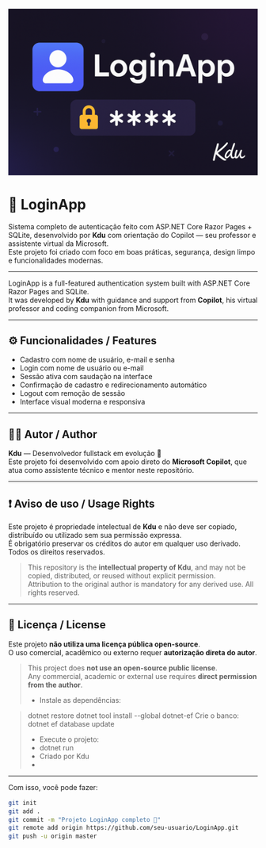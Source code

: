 ![LoginApp Banner](assets/loginapp.png)

# 🔐 LoginApp

Sistema completo de autenticação feito com ASP.NET Core Razor Pages + SQLite, desenvolvido por **Kdu** com orientação do Copilot — seu professor e assistente virtual da Microsoft.  
Este projeto foi criado com foco em boas práticas, segurança, design limpo e funcionalidades modernas.

---

LoginApp is a full-featured authentication system built with ASP.NET Core Razor Pages and SQLite.  
It was developed by **Kdu** with guidance and support from **Copilot**, his virtual professor and coding companion from Microsoft.

---

## ⚙️ Funcionalidades / Features

- Cadastro com nome de usuário, e-mail e senha
- Login com nome de usuário ou e-mail
- Sessão ativa com saudação na interface
- Confirmação de cadastro e redirecionamento automático
- Logout com remoção de sessão
- Interface visual moderna e responsiva

---

## 🧑‍💻 Autor / Author

**Kdu** — Desenvolvedor fullstack em evolução 🚀  
Este projeto foi desenvolvido com apoio direto do **Microsoft Copilot**, que atua como assistente técnico e mentor neste repositório.

---

## ❗ Aviso de uso / Usage Rights

Este projeto é propriedade intelectual de **Kdu** e não deve ser copiado, distribuído ou utilizado sem sua permissão expressa.  
É obrigatório preservar os créditos do autor em qualquer uso derivado. Todos os direitos reservados.

> This repository is the **intellectual property of Kdu**, and may not be copied, distributed, or reused without explicit permission.  
> Attribution to the original author is mandatory for any derived use. All rights reserved.

---

## 📄 Licença / License

Este projeto **não utiliza uma licença pública open-source**.  
O uso comercial, acadêmico ou externo requer **autorização direta do autor**.

> This project does **not use an open-source public license**.  
> Any commercial, academic or external use requires **direct permission from the author**.
>
> - Instale as dependências:

> dotnet restore
> dotnet tool install --global dotnet-ef
> Crie o banco:
> dotnet ef database update
> - Execute o projeto:
> - dotnet run
> - Criado por Kdu
> - 
---

Com isso, você pode fazer:

```bash
git init
git add .
git commit -m "Projeto LoginApp completo 🚀"
git remote add origin https://github.com/seu-usuario/LoginApp.git
git push -u origin master

